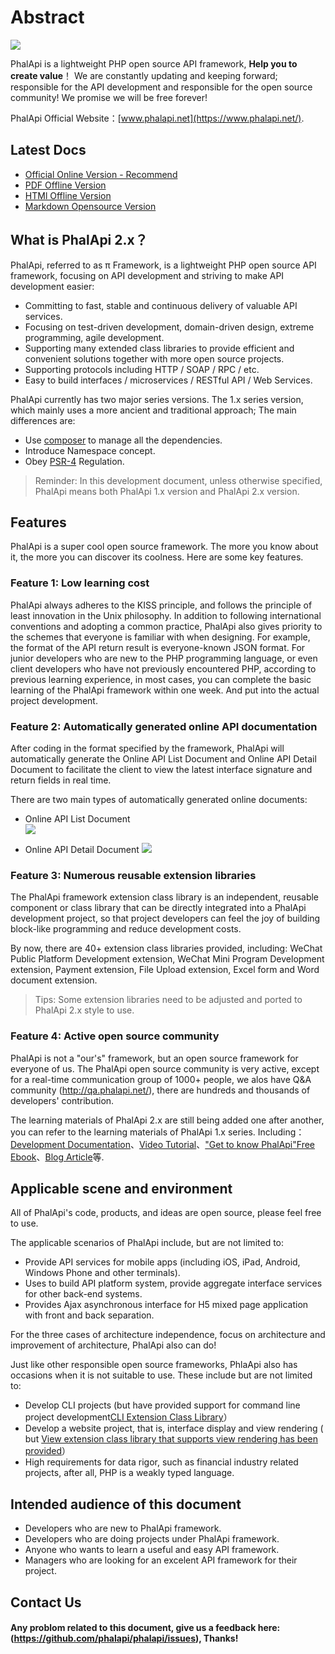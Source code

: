 # Abstract

![](https://camo.githubusercontent.com/41579d7d1278396ffdae4e1e37cba7aea8422c4a/687474703a2f2f776562746f6f6c732e71696e6975646e2e636f6d2f6d61737465722d4c4f474f2d32303135303431305f35302e6a7067)

PhalApi is a lightweight PHP open source API framework, **Help you to create value**！
We are constantly updating and keeping forward; responsible for the API development and responsible for the open source community! 
We promise we will be free forever!

PhalApi Official Website：[www.phalapi.net](https://www.phalapi.net/).

## Latest Docs

 + [Official Online Version - Recommend](http://docs.phalapi.net/#/v2.0/tutorial)
 + [PDF Offline Version](http://docs.phalapi.net/html/PhalApi-2x-release.pdf)
 + [HTMl Offline Version](http://docs.phalapi.net/html/PhalApi-2x-release.html)
 + [Markdown Opensource Version](https://gitee.com/dogstar/phalapi-wiki)

## What is PhalApi 2.x？

PhalApi, referred to as π Framework, is a lightweight PHP open source API framework, focusing on API development and striving to make API development easier:

 + Committing to fast, stable and continuous delivery of valuable API services.
 + Focusing on test-driven development, domain-driven design, extreme programming, agile development.
 + Supporting many extended class libraries to provide efficient and convenient solutions together with more open source projects.
 + Supporting protocols including HTTP / SOAP / RPC / etc.
 + Easy to build interfaces / microservices / RESTful API / Web Services.


PhalApi currently has two major series versions. The 1.x series version, which mainly uses a more ancient and traditional approach; The main differences are:


 + Use [composer](https://getcomposer.org/) to manage all the dependencies.
 + Introduce Namespace concept.
 + Obey [PSR-4](http://www.php-fig.org/) Regulation.

> Reminder: In this development document, unless otherwise specified, PhalApi means both PhalApi 1.x version and PhalApi 2.x version.

## Features

PhalApi is a super cool open source framework. The more you know about it, the more you can discover its coolness. Here are some key features.

### Feature 1: Low learning cost

PhalApi always adheres to the KISS principle, and follows the principle of least innovation in the Unix philosophy. In addition to following international conventions and adopting a common practice, PhalApi also gives priority to the schemes that everyone is familiar with when designing. For example, the format of the API return result is everyone-known JSON format. For junior developers who are new to the PHP programming language, or even client developers who have not previously encountered PHP, according to previous learning experience, in most cases, you can complete the basic learning of the PhalApi framework within one week. And put into the actual project development.

### Feature 2: Automatically generated online API documentation

After coding in the format specified by the framework, PhalApi will automatically generate the Online API List Document and Online API Detail Document to facilitate the client to view the latest interface signature and return fields in real time.

There are two main types of automatically generated online documents:  

 + Online API List Document  
 ![](http://cdn7.phalapi.net/20170701174008_d80a8df4f918dc063163a9d730ceaf32)

 + Online API Detail Document
 ![](http://cdn7.phalapi.net/20170701174325_f69dd605f2b1dd177089323f1f5a798e)

### Feature 3: Numerous reusable extension libraries  

The PhalApi framework extension class library is an independent, reusable component or class library that can be directly integrated into a PhalApi development project, so that project developers can feel the joy of building block-like programming and reduce development costs.

By now, there are 40+ extension class libraries provided, including: WeChat Public Platform Development extension, WeChat Mini Program Development extension, Payment extension, File Upload extension, Excel form and Word document extension.

> Tips: Some extension libraries need to be adjusted and ported to PhalApi 2.x style to use.


### Feature 4: Active open source community

PhalApi is not a "our's" framework, but an open source framework for everyone of us. The PhalApi open source community is very active, except for a real-time communication group of 1000+ people, we alos have Q&A community (http://qa.phalapi.net/), there are hundreds and thousands of developers' contribution.  

The learning materials of PhalApi 2.x are still being added one after another, you can refer to the learning materials of PhalApi 1.x series. Including：[Development Documentation](https://www.phalapi.net/wikis/)、[Video Tutorial](https://www.phalapi.net/wikis/8-1.html)、["Get to know PhalApi"Free Ebook](http://www.ituring.com.cn/book/2405)、[Blog Article](https://my.oschina.net/wenzhenxi/blog?catalog=3363506)等.  

## Applicable scene and environment

All of PhalApi's code, products, and ideas are open source, please feel free to use.

The applicable scenarios of PhalApi include, but are not limited to:

 + Provide API services for mobile apps (including iOS, iPad, Android, Windows Phone and other terminals).
 + Uses to build API platform system, provide aggregate interface services for other back-end systems.
 + Provides Ajax asynchronous interface for H5 mixed page application with front and back separation.

For the three cases of architecture independence, focus on architecture and improvement of architecture, PhalApi also can do!

Just like other responsible open source frameworks, PhlaApi also has occasions when it is not suitable to use. These include but are not limited to:

 + Develop CLI projects (but have provided support for command line project development[CLI Extension Class Library](http://git.oschina.net/dogstar/PhalApi-Library/tree/master/CLI)）
 + Develop a website project, that is, interface display and view rendering ( but [View extension class library that supports view rendering has been provided](http://git.oschina.net/dogstar/PhalApi-Library/tree/master/View)）
 + High requirements for data rigor, such as financial industry related projects, after all, PHP is a weakly typed language.

## Intended audience of this document  

 + Developers who are new to PhalApi framework.
 + Developers who are doing projects under PhalApi framework.
 + Anyone who wants to learn a useful and easy API framework.
 + Managers who are looking for an excelent API framework for their project.

## Contact Us 

#### Any problom related to this document, give us a feedback here: (https://github.com/phalapi/phalapi/issues), Thanks!
